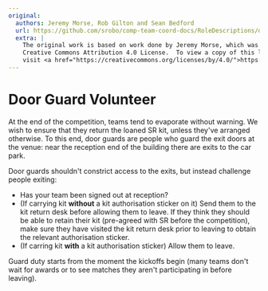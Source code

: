 ```yaml
---
original:
  authors: Jeremy Morse, Rob Gilton and Sean Bedford
  url: https://github.com/srobo/comp-team-coord-docs/RoleDescriptions/door-guard
  extra: |
    The original work is based on work done by Jeremy Morse, which was under the
    Creative Commons Attribution 4.0 License.  To view a copy of this license,
    visit <a href="https://creativecommons.org/licenses/by/4.0/">https://creativecommons.org/licenses/by/4.0/</a>.
---
```

# Door Guard Volunteer

At the end of the competition, teams tend to evaporate without warning. We wish
to ensure that they return the loaned SR kit, unless they've arranged otherwise.
To this end, door guards are people who guard the exit doors at the venue:
near the reception end of the building there are exits to the car park.

Door guards shouldn't constrict access to the exits, but instead challenge
people exiting:

 * Has your team been signed out at reception?
 * (If carrying kit **without** a kit authorisation sticker on it) Send them to the kit return desk before allowing them to leave. If they think they should be able to retain their kit (pre-agreed with SR before the competition), make sure they have visited the kit return desk prior to leaving to obtain the relevant authorisation sticker.
 * (If carring kit **with** a kit authorisation sticker) Allow them to leave.

Guard duty starts from the moment the kickoffs begin (many teams don't wait
for awards or to see matches they aren't participating in before leaving).

